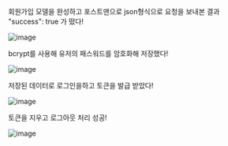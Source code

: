 회원가입 모델을 완성하고 포스트맨으로 json형식으로 요청을 보내본 결과  "success": true 가 떴다!

![image](https://user-images.githubusercontent.com/76252074/121795506-84a63d00-cc4c-11eb-99d8-909779bca473.png)

bcrypt를 사용해 유저의 패스워드를 암호화해 저장했다!

![image](https://user-images.githubusercontent.com/76252074/121843833-f5695a00-cd1d-11eb-8197-23a18ca35634.png)

저장된 데이터로 로그인을하고 토큰을 발급 받았다!

![image](https://user-images.githubusercontent.com/76252074/121849514-61e85700-cd26-11eb-9ba3-debb99fa2bcc.png)

토큰을 지우고 로그아웃 처리 성공!

![image](https://user-images.githubusercontent.com/76252074/121997708-bb638b00-cde5-11eb-89d7-824d867c8d38.png)
